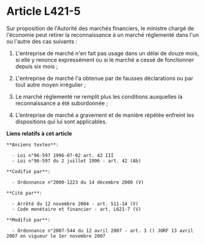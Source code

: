 # Article L421-5

Sur proposition de l'Autorité des marchés financiers, le ministre chargé de l'économie peut retirer la reconnaissance à un
marché réglementé dans l'un ou l'autre des cas suivants :

1. L'entreprise de marché n'en fait pas usage dans un délai de douze mois, si elle y renonce expressément ou si le marché a
cessé de fonctionner depuis six mois ;

2. L'entreprise de marché l'a obtenue par de fausses déclarations ou par tout autre moyen irrégulier ;

3. Le marché réglementé ne remplit plus les conditions auxquelles la reconnaissance a été subordonnée ;

4. L'entreprise de marché a gravement et de manière répétée enfreint les dispositions qui lui sont applicables.

**Liens relatifs à cet article**

	**Anciens textes**:

	  - Loi n°96-597 1996-07-02 art. 42 III
	  - Loi n°96-597 du 2 juillet 1996 - art. 42 (Ab)

	**Codifié par**:

	  - Ordonnance n°2000-1223 du 14 décembre 2000 (V)

	**Cité par**:

	  - Arrêté du 12 novembre 2004 - art. 511-14 (V)
	  - Code monétaire et financier - art. L621-7 (V)

	**Modifié par**:

	  - Ordonnance n°2007-544 du 12 avril 2007 - art. 3 () JORF 13 avril 2007 en vigueur le 1er novembre 2007
